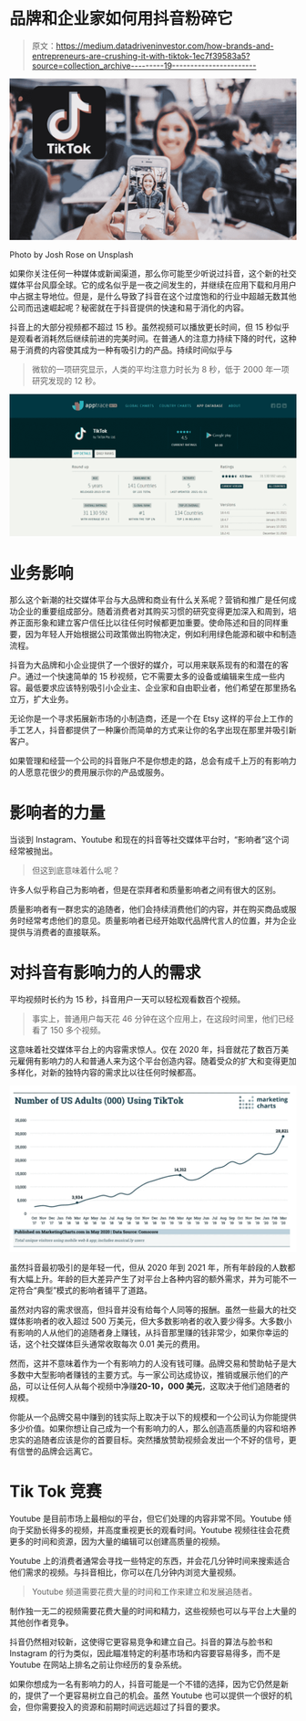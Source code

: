 # 品牌和企业家如何用抖音粉碎它

> 原文：<https://medium.datadriveninvestor.com/how-brands-and-entrepreneurs-are-crushing-it-with-tiktok-1ec7f39583a5?source=collection_archive---------19----------------------->

![](img/da3ef67d7b5fe993a5e7e78708c29314.png)

Photo by Josh Rose on Unsplash

如果你关注任何一种媒体或新闻渠道，那么你可能至少听说过抖音，这个新的社交媒体平台风靡全球。它的成名似乎是一夜之间发生的，并继续在应用下载和月用户中占据主导地位。但是，是什么导致了抖音在这个过度饱和的行业中超越无数其他公司而迅速崛起呢？秘密就在于抖音提供的快速和易于消化的内容。

抖音上的大部分视频都不超过 15 秒。虽然视频可以播放更长时间，但 15 秒似乎是观看者消耗然后继续前进的完美时间。在普通人的注意力持续下降的时代，这种易于消费的内容使其成为一种有吸引力的产品。持续时间似乎与

> 微软的一项研究显示，人类的平均注意力时长为 8 秒，低于 2000 年一项研究发现的 12 秒。

![](img/6888e6cbd40b10aeb04925a786a5fe31.png)

# 业务影响

那么这个新潮的社交媒体平台与大品牌和商业有什么关系呢？营销和推广是任何成功企业的重要组成部分。随着消费者对其购买习惯的研究变得更加深入和周到，培养正面形象和建立客户信任比以往任何时候都更加重要。使命陈述和目的同样重要，因为年轻人开始根据公司政策做出购物决定，例如利用绿色能源和碳中和制造流程。

抖音为大品牌和小企业提供了一个很好的媒介，可以用来联系现有的和潜在的客户。通过一个快速简单的 15 秒视频，它不需要太多的设备或编辑来生成一些内容。最低要求应该特别吸引小企业主、企业家和自由职业者，他们希望在那里扬名立万，扩大业务。

无论你是一个寻求拓展新市场的小制造商，还是一个在 Etsy 这样的平台上工作的手工艺人，抖音都提供了一种廉价而简单的方式来让你的名字出现在那里并吸引新客户。

如果管理和经营一个公司的抖音账户不是你想走的路，总会有成千上万的有影响力的人愿意花很少的费用展示你的产品或服务。

# 影响者的力量

当谈到 Instagram、Youtube 和现在的抖音等社交媒体平台时，“影响者”这个词经常被抛出。

> 但这到底意味着什么呢？

许多人似乎称自己为影响者，但是在崇拜者和质量影响者之间有很大的区别。

质量影响者有一群忠实的追随者，他们会持续消费他们的内容，并在购买商品或服务时经常考虑他们的意见。质量影响者已经开始取代品牌代言人的位置，并为企业提供与消费者的直接联系。

# 对抖音有影响力的人的需求

平均视频时长约为 15 秒，抖音用户一天可以轻松观看数百个视频。

> 事实上，普通用户每天花 46 分钟在这个应用上，在这段时间里，他们已经看了 150 多个视频。

这意味着社交媒体平台上的内容需求惊人。仅在 2020 年，抖音就花了数百万美元雇佣有影响力的人和普通人来为这个平台创造内容。随着受众的扩大和变得更加多样化，对新的独特内容的需求比以往任何时候都高。

![](img/fa504fedd63fd45a7418e066e1146921.png)

虽然抖音最初吸引的是年轻一代，但从 2020 年到 2021 年，所有年龄段的人数都有大幅上升。年龄的巨大差异产生了对平台上各种内容的额外需求，并为可能不一定符合“典型”模式的影响者铺平了道路。

虽然对内容的需求很高，但抖音并没有给每个人同等的报酬。虽然一些最大的社交媒体影响者的收入超过 500 万美元，但大多数影响者的收入要少得多。大多数小有影响的人从他们的追随者身上赚钱，从抖音那里赚的钱非常少，如果你幸运的话，这个社交媒体巨头通常收取每次 0.01 美元的费用。

然而，这并不意味着作为一个有影响力的人没有钱可赚。品牌交易和赞助帖子是大多数中大型影响者赚钱的主要方式。与一家公司达成协议，推销或展示他们的产品，可以让任何人从每个视频中净赚**20-10，000 美元**，这取决于他们追随者的规模。

你能从一个品牌交易中赚到的钱实际上取决于以下的规模和一个公司认为你能提供多少价值。如果你想让自己成为一个有影响力的人，那么创造高质量的内容和培养忠实的追随者应该是你的首要目标。突然播放赞助视频会发出一个不好的信号，更有信誉的品牌会远离它。

# Tik Tok 竞赛

Youtube 是目前市场上最相似的平台，但它们处理的内容非常不同。Youtube 倾向于奖励长得多的视频，并高度重视更长的观看时间。Youtube 视频往往会花费更多的时间和资源，因为大量的编辑可以创建高质量的视频。

Youtube 上的消费者通常会寻找一些特定的东西，并会花几分钟时间来搜索适合他们需求的视频。与抖音相比，你可以在几分钟内浏览大量视频。

> Youtube 频道需要花费大量的时间和工作来建立和发展追随者。

制作独一无二的视频需要花费大量的时间和精力，这些视频也可以与平台上大量的其他创作者竞争。

抖音仍然相对较新，这使得它更容易竞争和建立自己。抖音的算法与脸书和 Instagram 的行为类似，因此瞄准特定的利基市场和内容要容易得多，而不是 Youtube 在网站上排名之前让你经历的复杂系统。

如果你想成为一名有影响力的人，抖音可能是一个不错的选择，因为它仍然是新的，提供了一个更容易树立自己的机会。虽然 Youtube 也可以提供一个很好的机会，但你需要投入的资源和前期时间远远超过了抖音的要求。